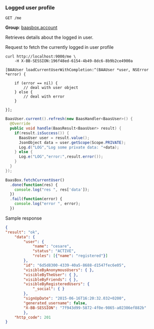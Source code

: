 ### Logged user profile

``GET /me``

**Group**: [baasbox.account](#list-groups)

Retrieves details about the logged in user.

<div class="snippet-title">
	<p> Request to fetch the currently logged in user profile</p>
</div> 

```shell
curl http://localhost:9000/me \
	-H X-BB-SESSION:196f48ed-6154-4b49-8dc6-8b9b2ce4900a
```

```objective_c
[BAAUser loadCurrentUserWithCompletion:^(BAAUser *user, NSError *error) {
    
	if (error == nil) {
		// deal with user object
	} else {
		// deal with error
	}
		
}];
``` 

```java
BaasUser.current().refresh(new BaasHandler<BaasUser>() {
  @Override
  public void handle(BaasResult<BaasUser> result) {
    if(result.isSuccess()) {
      BaasUser user = result.value();
      JsonObject data = user.getScope(Scope.PRIVATE);
      Log.d("LOG","Log some private data: "+data);
    } else {
      Log.e("LOG","error:",result.error());
    }
  }
});
```

```javascript
BaasBox.fetchCurrentUser()
  .done(function(res) {
  	console.log("res ", res['data']);
  })
  .fail(function(error) {
  	console.log("error ", error);
  })
```

<div class="snippet-title">
	<p>Sample response</p>
</div>  

```json
{
"result": "ok",
    "data": {
        "user": {
            "name": "cesare",
            "status": "ACTIVE",
            "roles": [{"name": "registered"}]
        },
        "id": "6d5d8300-4339-40a5-8688-d1547fec6e05",
        "visibleByAnonymousUsers": { },
        "visibleByTheUser": { },
        "visibleByFriends": { },
        "visibleByRegisteredUsers": {
            "_social": { }
        },
        "signUpDate": "2015-06-16T16:20:32.032+0200",
        "generated_username": false,
        "X-BB-SESSION": "7f943d99-5872-4f0e-9865-a02386ef882b"
        },
    "http_code": 201
}
```
